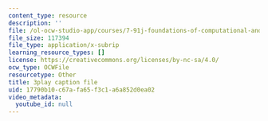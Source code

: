 ```yaml
---
content_type: resource
description: ''
file: /ol-ocw-studio-app/courses/7-91j-foundations-of-computational-and-systems-biology-spring-2014/17790b10c67afa65f3c1a6a852d0ea02_6Udqou3vmng.srt
file_size: 117394
file_type: application/x-subrip
learning_resource_types: []
license: https://creativecommons.org/licenses/by-nc-sa/4.0/
ocw_type: OCWFile
resourcetype: Other
title: 3play caption file
uid: 17790b10-c67a-fa65-f3c1-a6a852d0ea02
video_metadata:
  youtube_id: null
---
```

